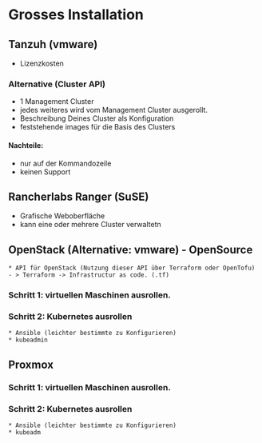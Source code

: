 # Grosses Installation 

## Tanzuh (vmware) 

 * Lizenzkosten

### Alternative (Cluster API) 

  * 1 Management Cluster
  * jedes weiteres wird vom Management Cluster ausgerollt.
  * Beschreibung Deines Cluster als Konfiguration
  * feststehende images für die Basis des Clusters

#### Nachteile: 

   * nur auf der Kommandozeile
   * keinen Support

## Rancherlabs Ranger (SuSE) 

   * Grafische Weboberfläche
   * kann eine oder mehrere Cluster verwaltetn

## OpenStack (Alternative: vmware) - OpenSource 

    * API für OpenStack (Nutzung dieser API über Terraform oder OpenTofu) - > Terraform -> Infrastructur as code. (.tf)  

### Schritt 1: virtuellen Maschinen ausrollen. 


### Schritt 2: Kubernetes ausrollen 

    * Ansible (leichter bestimmte zu Konfigurieren) 
    * kubeadmin 

## Proxmox 

### Schritt 1: virtuellen Maschinen ausrollen. 


### Schritt 2: Kubernetes ausrollen 

    * Ansible (leichter bestimmte zu Konfigurieren) 
    * kubeadm


    


 
